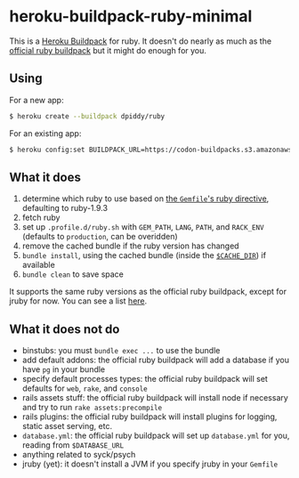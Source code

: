 # heroku-buildpack-ruby-minimal

This is a [Heroku Buildpack](https://devcenter.heroku.com/articles/buildpacks) for ruby. It doesn't do nearly as much as the [official ruby buildpack](https://github.com/heroku/heroku-buildpack-ruby) but it might do enough for you.

## Using

For a new app:

```bash
$ heroku create --buildpack dpiddy/ruby
```

For an existing app:

```bash
$ heroku config:set BUILDPACK_URL=https://codon-buildpacks.s3.amazonaws.com/buildpacks/dpiddy/ruby.tgz
```

## What it does

1. determine which ruby to use based on [the `Gemfile`'s ruby directive](http://gembundler.com/v1.3/gemfile_ruby.html), defaulting to ruby-1.9.3
1. fetch ruby
1. set up `.profile.d/ruby.sh` with `GEM_PATH`, `LANG`, `PATH`, and `RACK_ENV` (defaults to `production`, can be overidden)
1. remove the cached bundle if the ruby version has changed
1. `bundle install`, using the cached bundle (inside the [`$CACHE_DIR`](https://devcenter.heroku.com/articles/buildpack-api#caching)) if available
1. `bundle clean` to save space

It supports the same ruby versions as the official ruby buildpack, except for jruby for now. You can see a list [here](https://devcenter.heroku.com/articles/ruby-support#ruby-versions).

## What it does not do

* binstubs: you must `bundle exec ...` to use the bundle
* add default addons: the official ruby buildpack will add a database if you have `pg` in your bundle
* specify default processes types: the official ruby buildpack will set defaults for `web`, `rake`, and `console`
* rails assets stuff: the official ruby buildpack will install node if necessary and try to run `rake assets:precompile`
* rails plugins: the official ruby buildpack will install plugins for logging, static asset serving, etc.
* `database.yml`: the official ruby buildpack will set up `database.yml` for you, reading from `$DATABASE_URL`
* anything related to syck/psych
* jruby (yet): it doesn't install a JVM if you specify jruby in your `Gemfile`
